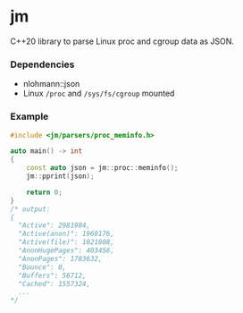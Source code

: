 # jm
C++20 library to parse Linux proc and cgroup data as JSON.

### Dependencies
* nlohmann::json
* Linux `/proc` and `/sys/fs/cgroup` mounted

### Example
```c++
#include <jm/parsers/proc_meminfo.h>

auto main() -> int
{
    const auto json = jm::proc::meminfo();
    jm::pprint(json);

    return 0;
}
/* output:
{
  "Active": 2981984,
  "Active(anon)": 1960176,
  "Active(file)": 1021808,
  "AnonHugePages": 403456,
  "AnonPages": 1783632,
  "Bounce": 0,
  "Buffers": 56712,
  "Cached": 1557324,
  ...
*/
```
